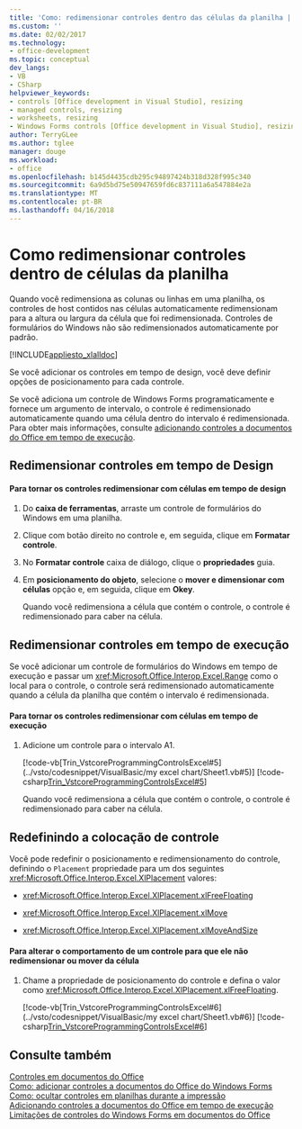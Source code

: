 ```yaml
---
title: 'Como: redimensionar controles dentro das células da planilha | Microsoft Docs'
ms.custom: ''
ms.date: 02/02/2017
ms.technology:
- office-development
ms.topic: conceptual
dev_langs:
- VB
- CSharp
helpviewer_keywords:
- controls [Office development in Visual Studio], resizing
- managed controls, resizing
- worksheets, resizing
- Windows Forms controls [Office development in Visual Studio], resizing
author: TerryGLee
ms.author: tglee
manager: douge
ms.workload:
- office
ms.openlocfilehash: b145d4435cdb295c94897424b318d328f995c340
ms.sourcegitcommit: 6a9d5bd75e50947659fd6c837111a6a547884e2a
ms.translationtype: MT
ms.contentlocale: pt-BR
ms.lasthandoff: 04/16/2018
---
```

# <a name="how-to-resize-controls-within-worksheet-cells"></a>Como redimensionar controles dentro de células da planilha
  Quando você redimensiona as colunas ou linhas em uma planilha, os controles de host contidos nas células automaticamente redimensionam para a altura ou largura da célula que foi redimensionada. Controles de formulários do Windows não são redimensionados automaticamente por padrão.  
  
 [!INCLUDE[appliesto_xlalldoc](../vsto/includes/appliesto-xlalldoc-md.md)]  
  
 Se você adicionar os controles em tempo de design, você deve definir opções de posicionamento para cada controle.  
  
 Se você adiciona um controle de Windows Forms programaticamente e fornece um argumento de intervalo, o controle é redimensionado automaticamente quando uma célula dentro do intervalo é redimensionada. Para obter mais informações, consulte [adicionando controles a documentos do Office em tempo de execução](../vsto/adding-controls-to-office-documents-at-run-time.md).  
  
## <a name="resizing-controls-at-design-time"></a>Redimensionar controles em tempo de Design  
  
#### <a name="to-make-controls-resize-with-cells-at-design-time"></a>Para tornar os controles redimensionar com células em tempo de design  
  
1.  Do **caixa de ferramentas**, arraste um controle de formulários do Windows em uma planilha.  
  
2.  Clique com botão direito no controle e, em seguida, clique em **Formatar controle**.  
  
3.  No **Formatar controle** caixa de diálogo, clique o **propriedades** guia.  
  
4.  Em **posicionamento do objeto**, selecione o **mover e dimensionar com células** opção e, em seguida, clique em **Okey**.  
  
     Quando você redimensiona a célula que contém o controle, o controle é redimensionado para caber na célula.  
  
## <a name="resizing-controls-at-run-time"></a>Redimensionar controles em tempo de execução  
 Se você adicionar um controle de formulários do Windows em tempo de execução e passar um <xref:Microsoft.Office.Interop.Excel.Range> como o local para o controle, o controle será redimensionado automaticamente quando a célula da planilha que contém o intervalo é redimensionada.  
  
#### <a name="to-make-controls-resize-with-cells-at-run-time"></a>Para tornar os controles redimensionar com células em tempo de execução  
  
1.  Adicione um controle para o intervalo A1.  
  
     [!code-vb[Trin_VstcoreProgrammingControlsExcel#5](../vsto/codesnippet/VisualBasic/my excel chart/Sheet1.vb#5)]
     [!code-csharp[Trin_VstcoreProgrammingControlsExcel#5](../vsto/codesnippet/CSharp/Trin_VstcoreProgrammingControlsExcelCS/Sheet1.cs#5)]  
  
     Quando você redimensiona a célula que contém o controle, o controle é redimensionado para caber na célula.  
  
## <a name="resetting-control-placement"></a>Redefinindo a colocação de controle  
 Você pode redefinir o posicionamento e redimensionamento do controle, definindo o `Placement` propriedade para um dos seguintes <xref:Microsoft.Office.Interop.Excel.XlPlacement> valores:  
  
-   <xref:Microsoft.Office.Interop.Excel.XlPlacement.xlFreeFloating>  
  
-   <xref:Microsoft.Office.Interop.Excel.XlPlacement.xlMove>  
  
-   <xref:Microsoft.Office.Interop.Excel.XlPlacement.xlMoveAndSize>  
  
#### <a name="to-change-the-behavior-of-a-control-so-that-it-does-not-resize-or-move-with-the-cell"></a>Para alterar o comportamento de um controle para que ele não redimensionar ou mover da célula  
  
1.  Chame a propriedade de posicionamento do controle e defina o valor como <xref:Microsoft.Office.Interop.Excel.XlPlacement.xlFreeFloating>.  
  
     [!code-vb[Trin_VstcoreProgrammingControlsExcel#6](../vsto/codesnippet/VisualBasic/my excel chart/Sheet1.vb#6)]
     [!code-csharp[Trin_VstcoreProgrammingControlsExcel#6](../vsto/codesnippet/CSharp/Trin_VstcoreProgrammingControlsExcelCS/Sheet1.cs#6)]  
  
## <a name="see-also"></a>Consulte também  
 [Controles em documentos do Office](../vsto/controls-on-office-documents.md)   
 [Como: adicionar controles a documentos do Office do Windows Forms](../vsto/how-to-add-windows-forms-controls-to-office-documents.md)   
 [Como: ocultar controles em planilhas durante a impressão](../vsto/how-to-hide-controls-on-worksheets-when-printing.md)   
 [Adicionando controles a documentos do Office em tempo de execução](../vsto/adding-controls-to-office-documents-at-run-time.md)   
 [Limitações de controles do Windows Forms em documentos do Office](../vsto/limitations-of-windows-forms-controls-on-office-documents.md)  
  